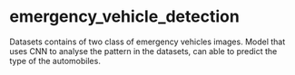 # emergency_vehicle_detection

Datasets contains of two class of emergency vehicles images. Model that uses CNN to analyse the pattern in the datasets, can able to predict the type of the automobiles. 
